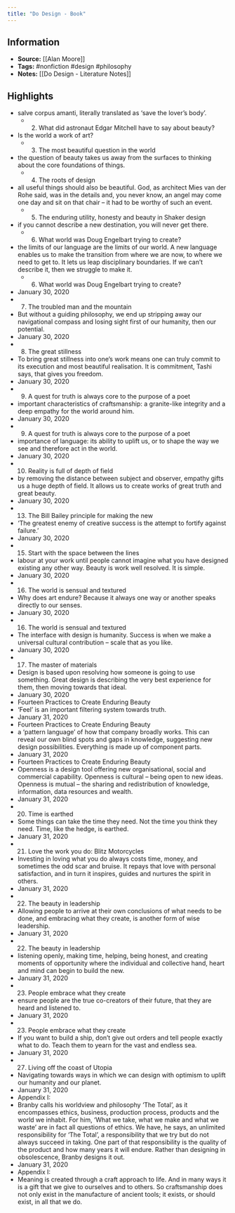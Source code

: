 ```yaml
---
title: "Do Design - Book"
---
```

## Information
- **Source:** [[Alan Moore]]
- **Tags:** #nonfiction #design #philosophy
- **Notes:** [[Do Design - Literature Notes]]

## Highlights
- salve corpus amanti, literally translated as ‘save the lover’s body’.
    - 2. What did astronaut Edgar Mitchell have to say about beauty?
- Is the world a work of art?
    - 3. The most beautiful question in the world
- the question of beauty takes us away from the surfaces to thinking about the core foundations of things.
    - 4. The roots of design
- all useful things should also be beautiful. God, as architect Mies van der Rohe said, was in the details and, you never know, an angel may come one day and sit on that chair – it had to be worthy of such an event.
    - 5. The enduring utility, honesty and beauty in Shaker design
- if you cannot describe a new destination, you will never get there.
    - 6. What world was Doug Engelbart trying to create?
- the limits of our language are the limits of our world. A new language enables us to make the transition from where we are now, to where we need to get to. It lets us leap disciplinary boundaries. If we can’t describe it, then we struggle to make it.
    - 6. What world was Doug Engelbart trying to create?
- January 30, 2020
- 7. The troubled man and the mountain
- But without a guiding philosophy, we end up stripping away our navigational compass and losing sight first of our humanity, then our potential.
- January 30, 2020
- 8. The great stillness
- To bring great stillness into one’s work means one can truly commit to its execution and most beautiful realisation. It is commitment, Tashi says, that gives you freedom.
- January 30, 2020
- 9. A quest for truth is always core to the purpose of a poet
- important characteristics of craftsmanship: a granite-like integrity and a deep empathy for the world around him.
- January 30, 2020
- 9. A quest for truth is always core to the purpose of a poet
- importance of language: its ability to uplift us, or to shape the way we see and therefore act in the world.
- January 30, 2020
- 10. Reality is full of depth of field
- by removing the distance between subject and observer, empathy gifts us a huge depth of field. It allows us to create works of great truth and great beauty.
- January 30, 2020
- 13. The Bill Bailey principle for making the new
- ‘The greatest enemy of creative success is the attempt to fortify against failure.’
- January 30, 2020
- 15. Start with the space between the lines
- labour at your work until people cannot imagine what you have designed existing any other way. Beauty is work well resolved. It is simple.
- January 30, 2020
- 16. The world is sensual and textured
- Why does art endure? Because it always one way or another speaks directly to our senses.
- January 30, 2020
- 16. The world is sensual and textured
- The interface with design is humanity. Success is when we make a universal cultural contribution – scale that as you like.
- January 30, 2020
- 17. The master of materials
- Design is based upon resolving how someone is going to use something. Great design is describing the very best experience for them, then moving towards that ideal.
- January 30, 2020
- Fourteen Practices to Create Enduring Beauty
- ‘Feel’ is an important filtering system towards truth.
- January 31, 2020
- Fourteen Practices to Create Enduring Beauty
- a ‘pattern language’ of how that company broadly works. This can reveal our own blind spots and gaps in knowledge, suggesting new design possibilities. Everything is made up of component parts.
- January 31, 2020
- Fourteen Practices to Create Enduring Beauty
- Openness is a design tool offering new organisational, social and commercial capability. Openness is cultural – being open to new ideas. Openness is mutual – the sharing and redistribution of knowledge, information, data resources and wealth.
- January 31, 2020
- 20. Time is earthed
- Some things can take the time they need. Not the time you think they need. Time, like the hedge, is earthed.
- January 31, 2020
- 21. Love the work you do: Blitz Motorcycles
- Investing in loving what you do always costs time, money, and sometimes the odd scar and bruise. It repays that love with personal satisfaction, and in turn it inspires, guides and nurtures the spirit in others.
- January 31, 2020
- 22. The beauty in leadership
- Allowing people to arrive at their own conclusions of what needs to be done, and embracing what they create, is another form of wise leadership.
- January 31, 2020
- 22. The beauty in leadership
- listening openly, making time, helping, being honest, and creating moments of opportunity where the individual and collective hand, heart and mind can begin to build the new.
- January 31, 2020
- 23. People embrace what they create
- ensure people are the true co-creators of their future, that they are heard and listened to.
- January 31, 2020
- 23. People embrace what they create
- If you want to build a ship, don’t give out orders and tell people exactly what to do. Teach them to yearn for the vast and endless sea.
- January 31, 2020
- 27. Living off the coast of Utopia
- Navigating towards ways in which we can design with optimism to uplift our humanity and our planet.
- January 31, 2020
- Appendix I:
- Branby calls his worldview and philosophy ‘The Total’, as it encompasses ethics, business, production process, products and the world we inhabit. For him, ‘What we take, what we make and what we waste’ are in fact all questions of ethics. We have, he says, an unlimited responsibility for ‘The Total’, a responsibility that we try but do not always succeed in taking. One part of that responsibility is the quality of the product and how many years it will endure. Rather than designing in obsolescence, Branby designs it out.
- January 31, 2020
- Appendix I:
- Meaning is created through a craft approach to life. And in many ways it is a gift that we give to ourselves and to others. So craftsmanship does not only exist in the manufacture of ancient tools; it exists, or should exist, in all that we do.
